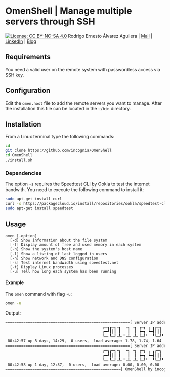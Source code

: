 # OmenShell | Manage multiple servers through SSH

[![License: CC BY-NC-SA 4.0](https://img.shields.io/badge/license-GPLv3-blue)](https://www.gnu.org/licenses/gpl-3.0.html) Rodrigo Ernesto Álvarez Aguilera | [Mail](mailto:incogniaqgmail.com) | [LinkedIn](https://www.linkedin.com/in/rodrigo-alvarez-aguilera/) | [Blog](https://incognia.wordpress.com/about)

## Requirements

You need a valid user on the remote system with passwordless access via SSH key.

## Configuration

Edit the `omen.host` file to add the remote servers you want to manage. After the installation this file can be located in the `~/bin` directory.

## Installation

From a Linux terminal type the following commands:
```bash
cd
git clone https://github.com/incognia/OmenShell
cd OmenShell
./install.sh
```
### Dependencies

The option `-s` requires the Speedtest CLI by Ookla to test the internet bandwith. You need to execute the following command to install it:

```bash
sudo apt-get install curl
curl -s https://packagecloud.io/install/repositories/ookla/speedtest-cli/script.deb.sh | sudo bash
sudo apt-get install speedtest
```

## Usage
```
omen [-option]
  [-d] Show information about the file system
  [-f] Display amount of free and used memory in each system
  [-h] Show the system's host name
  [-l] Show a listing of last logged in users
  [-n] Show network and DNS configuration
  [-s] Test internet bandwidth using speedtest.net
  [-t] Display Linux processes
  [-u] Tell how long each system has been running
```

#### Example

The `omen` command with flag `-u`:
```bash
omen -u
```
Output:
```bash
=======================================================[ Server IP address ]====
                                           ┏━┓┏━┓╺┓  ╺┓ ╺┓ ┏━┓ ╻ ╻┏━┓ ╺┓ ┏━┓┏━┓
                                           ┏━┛┃┃┃ ┃   ┃  ┃ ┣━┓ ┗━┫┃┃┃  ┃ ╺━┫┣━┫
                                           ┗━╸┗━┛╺┻╸╹╺┻╸╺┻╸┗━┛╹  ╹┗━┛╹╺┻╸┗━┛┗━┛
 00:42:57 up 8 days, 14:29,  0 users,  load average: 1.78, 1.74, 1.64
=======================================================[ Server IP address ]====
                                           ┏━┓┏━┓╺┓  ╺┓ ╺┓ ┏━┓ ╻ ╻┏━┓ ╺┓ ╻ ╻╺┓ 
                                           ┏━┛┃┃┃ ┃   ┃  ┃ ┣━┓ ┗━┫┃┃┃  ┃ ┗━┫ ┃ 
                                           ┗━╸┗━┛╺┻╸╹╺┻╸╺┻╸┗━┛╹  ╹┗━┛╹╺┻╸  ╹╺┻╸
 00:42:58 up 1 day, 12:37,  0 users,  load average: 0.00, 0.00, 0.00
===================================================[ OmenShell by incognia ]====
```